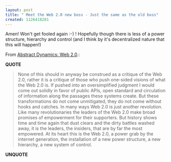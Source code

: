 ```yaml
---
layout: post
title: " Meet the Web 2.0 new boss - Just the same as the old boss"
created: 1126418281
---
```

<p>Amen! Won't get fooled again :-) ! Hopefully though there is less of a power structure, hierarchy and control (and I think by it's decentralized nature that this will happen!)

</p><p>From <a href="http://www.abstractdynamics.org/archives/2005/08/27/web_20.html">Abstract Dynamics: Web 2.0</a>.:</p>
<p><b>QUOTE</b></p><blockquote><p>None of this should in anyway be construed as a critique of the Web 2.0, rather it is a critique of those who push one-sided visions of what the Web 2.0 is. If pushed into an oversimplified judgment I would come out solidly in favor of public APIs, open standard and circulation of information along the passages these systems create. But these transformations do not come unmitigated, they do not come without hooks and catches. In many ways Web 2.0 is just another revolution. Like many revolutionaries the leaders of the Web 2.0 make broad promises of empowerment for their supporters. But history shows time and time again that dust clears and the dirty battles washed away, it is the leaders, the insiders, that are by far the most empowered. At its heart this is the Web 2.0, a power grab by the internet generation, the installation of a new power structure, a new hierarchy, a new system of control.
</p>
</blockquote><p><b>UNQUOTE</b></p>



